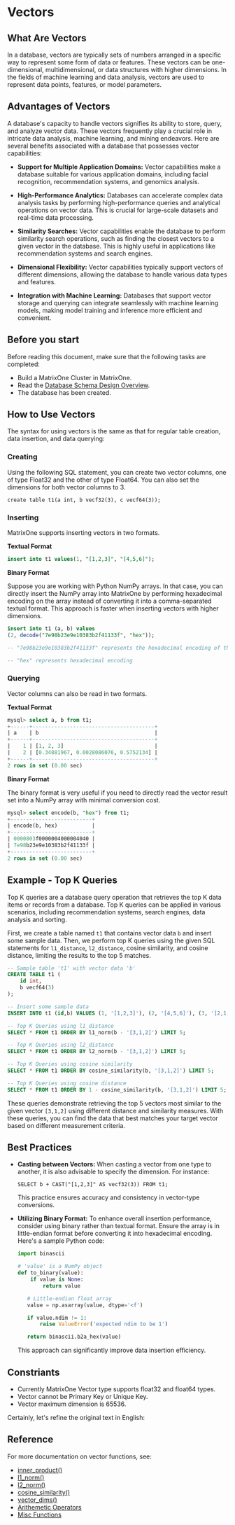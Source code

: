 # Vectors

## What Are Vectors

In a database, vectors are typically sets of numbers arranged in a specific way to represent some form of data or features. These vectors can be one-dimensional, multidimensional, or data structures with higher dimensions. In the fields of machine learning and data analysis, vectors are used to represent data points, features, or model parameters.

## Advantages of Vectors

A database's capacity to handle vectors signifies its ability to store, query, and analyze vector data. These vectors frequently play a crucial role in intricate data analysis, machine learning, and mining endeavors. Here are several benefits associated with a database that possesses vector capabilities:

- **Support for Multiple Application Domains:** Vector capabilities make a database suitable for various application domains, including facial recognition, recommendation systems, and genomics analysis.

- **High-Performance Analytics:** Databases can accelerate complex data analysis tasks by performing high-performance queries and analytical operations on vector data. This is crucial for large-scale datasets and real-time data processing.

- **Similarity Searches:** Vector capabilities enable the database to perform similarity search operations, such as finding the closest vectors to a given vector in the database. This is highly useful in applications like recommendation systems and search engines.

- **Dimensional Flexibility:** Vector capabilities typically support vectors of different dimensions, allowing the database to handle various data types and features.

- **Integration with Machine Learning:** Databases that support vector storage and querying can integrate seamlessly with machine learning models, making model training and inference more efficient and convenient.

## Before you start

Before reading this document, make sure that the following tasks are completed:

- Build a MatrixOne Cluster in MatrixOne.
- Read the [Database Schema Design Overview](overview.md).
- The database has been created.

## How to Use Vectors

The syntax for using vectors is the same as that for regular table creation, data insertion, and data querying:

### Creating

Using the following SQL statement, you can create two vector columns, one of type Float32 and the other of type Float64. You can also set the dimensions for both vector columns to 3.

```
create table t1(a int, b vecf32(3), c vecf64(3));
```

### Inserting

MatrixOne supports inserting vectors in two formats.

**Textual Format**

```sql
insert into t1 values(1, "[1,2,3]", "[4,5,6]");
```

**Binary Format**

Suppose you are working with Python NumPy arrays. In that case, you can directly insert the NumPy array into MatrixOne by performing hexadecimal encoding on the array instead of converting it into a comma-separated textual format. This approach is faster when inserting vectors with higher dimensions.

```sql
insert into t1 (a, b) values
(2, decode("7e98b23e9e10383b2f41133f", "hex"));

-- "7e98b23e9e10383b2f41133f" represents the hexadecimal encoding of the little-endian []float32{0.34881967, 0.0028086076, 0.5752134}

-- "hex" represents hexadecimal encoding
```

### Querying

Vector columns can also be read in two formats.

**Textual Format**

```sql
mysql> select a, b from t1;
+------+---------------------------------------+
| a    | b                                     |
+------+---------------------------------------+
|    1 | [1, 2, 3]                             |
|    2 | [0.34881967, 0.0028086076, 0.5752134] |
+------+---------------------------------------+
2 rows in set (0.00 sec)
```

**Binary Format**

The binary format is very useful if you need to directly read the vector result set into a NumPy array with minimal conversion cost.

```sql
mysql> select encode(b, "hex") from t1;
+--------------------------+
| encode(b, hex)           |
+--------------------------+
| 0000803f0000004000004040 |
| 7e98b23e9e10383b2f41133f |
+--------------------------+
2 rows in set (0.00 sec)
```

## Example - Top K Queries

Top K queries are a database query operation that retrieves the top K data items or records from a database. Top K queries can be applied in various scenarios, including recommendation systems, search engines, data analysis and sorting.

First, we create a table named `t1` that contains vector data `b` and insert some sample data. Then, we perform top K queries using the given SQL statements for `l1_distance`, `l2_distance`, cosine similarity, and cosine distance, limiting the results to the top 5 matches.

```sql
-- Sample table 't1' with vector data 'b'
CREATE TABLE t1 (
    id int,
    b vecf64(3)
);

-- Insert some sample data
INSERT INTO t1 (id,b) VALUES (1, '[1,2,3]'), (2, '[4,5,6]'), (3, '[2,1,1]'), (4, '[7,8,9]'), (5, '[0,0,0]'), (6, '[3,1,2]');

-- Top K Queries using l1_distance
SELECT * FROM t1 ORDER BY l1_norm(b - '[3,1,2]') LIMIT 5;

-- Top K Queries using l2_distance
SELECT * FROM t1 ORDER BY l2_norm(b - '[3,1,2]') LIMIT 5;

-- Top K Queries using cosine similarity
SELECT * FROM t1 ORDER BY cosine_similarity(b, '[3,1,2]') LIMIT 5;

-- Top K Queries using cosine distance
SELECT * FROM t1 ORDER BY 1 - cosine_similarity(b, '[3,1,2]') LIMIT 5;
```

These queries demonstrate retrieving the top 5 vectors most similar to the given vector `[3,1,2]` using different distance and similarity measures. With these queries, you can find the data that best matches your target vector based on different measurement criteria.

## Best Practices

- **Casting between Vectors:** When casting a vector from one type to another, it is also advisable to specify the dimension. For instance:

    ```
    SELECT b + CAST("[1,2,3]" AS vecf32(3)) FROM t1;
    ```

    This practice ensures accuracy and consistency in vector-type conversions.

- **Utilizing Binary Format:** To enhance overall insertion performance, consider using binary rather than textual format. Ensure the array is in little-endian format before converting it into hexadecimal encoding. Here's a sample Python code:

    ```python
    import binascii
    
    # 'value' is a NumPy object
    def to_binary(value):
        if value is None:
            return value
    
       # Little-endian float array
       value = np.asarray(value, dtype='<f')

       if value.ndim != 1:
           raise ValueError('expected ndim to be 1')

       return binascii.b2a_hex(value)
    ```

    This approach can significantly improve data insertion efficiency.

## Constriants

- Currently MatrixOne Vector type supports float32 and float64 types.
- Vector cannot be Primary Key or Unique Key.
- Vector maximum dimension is 65536.

Certainly, let's refine the original text in English:

## Reference

For more documentation on vector functions, see:

- [inner_product()](../../Reference/Functions-and-Operators/1.1-Vector/inner_product.md)
- [l1_norm()](../../Reference/Functions-and-Operators/1.1-Vector/l1_norm.md)
- [l2_norm()](../../Reference/Functions-and-Operators/1.1-Vector/l2_norm.md)
- [cosine_similarity()](../../Reference/Functions-and-Operators/1.1-Vector/cosine_similarity.md)
- [vector_dims()](../../Reference/Functions-and-Operators/1.1-Vector/vector_dims.md)
- [Arithemetic Operators](../../Reference/Functions-and-Operators/1.1-Vector/arithmetic.md)
- [Misc Functions](../../Reference/Functions-and-Operators/1.1-Vector/misc.md)
